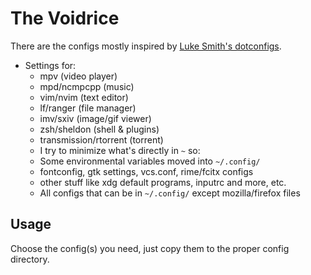 # The Voidrice

There are the configs mostly inspired by [Luke Smith's dotconfigs](https://www.github.com/lukesmithxyz/voidrice).

- Settings for:
	- mpv (video player)
	- mpd/ncmpcpp (music)
	- vim/nvim (text editor)
	- lf/ranger (file manager)
	- imv/sxiv (image/gif viewer)
	- zsh/sheldon (shell & plugins)
    - transmission/rtorrent (torrent)
    - I try to minimize what's directly in `~` so:
	- Some environmental variables moved into `~/.config/`
    - fontconfig, gtk settings, vcs.conf, rime/fcitx configs
	- other stuff like xdg default programs, inputrc and more, etc.
	- All configs that can be in `~/.config/` except mozilla/firefox files

## Usage

Choose the config(s) you need, just copy them to the proper config directory.
